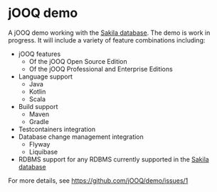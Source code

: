 # jOOQ demo

A jOOQ demo working with the [Sakila database](https://www.jooq.org/sakila). The demo is work in progress. It will include a variety of feature combinations including:

- jOOQ features
  - Of the jOOQ Open Source Edition
  - Of the jOOQ Professional and Enterprise Editions
- Language support
  - Java
  - Kotlin
  - Scala
- Build support
  - Maven
  - Gradle
- Testcontainers integration
- Database change management integration
  - Flyway
  - Liquibase
- RDBMS support for any RDBMS currently supported in the [Sakila database](https://www.jooq.org/sakila)

For more details, see https://github.com/jOOQ/demo/issues/1 
